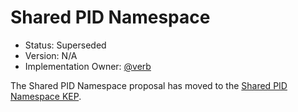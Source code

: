 # Shared PID Namespace

*   Status: Superseded
*   Version: N/A
*   Implementation Owner: [@verb](https://github.com/verb)

The Shared PID Namespace proposal has moved to the
[Shared PID Namespace KEP][shared-pid-kep].

[shared-pid-kep]: https://git.k8s.io/enhancements/keps/sig-node/495-pod-pid-namespace
